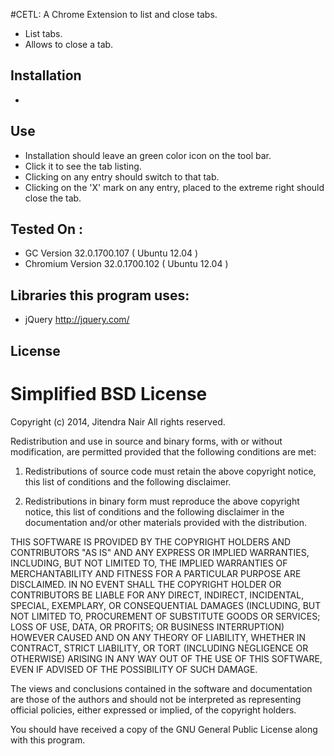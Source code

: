 #CETL:  A Chrome Extension to list and close tabs.
* List tabs.
* Allows to close a tab.

## Installation
-

## Use
* Installation should leave an green color icon on the tool bar.
* Click it to see the tab listing.
* Clicking on any entry should switch to that tab.
* Clicking on the 'X' mark on any entry, placed to the extreme right should close the tab. 

## Tested On :
* GC Version 32.0.1700.107 ( Ubuntu 12.04 )
* Chromium Version 32.0.1700.102 ( Ubuntu 12.04 )  

## Libraries this program  uses:
* jQuery http://jquery.com/

## License
Simplified BSD License 
=======================

Copyright (c) 2014, Jitendra Nair
All rights reserved.

Redistribution and use in source and binary forms, with or without modification, are permitted provided that the following conditions are met:

1. Redistributions of source code must retain the above copyright notice, this list of conditions and the following disclaimer.

2. Redistributions in binary form must reproduce the above copyright notice, this list of conditions and the following disclaimer in the documentation and/or other materials provided with the distribution.

THIS SOFTWARE IS PROVIDED BY THE COPYRIGHT HOLDERS AND CONTRIBUTORS "AS IS" AND ANY EXPRESS OR IMPLIED WARRANTIES, INCLUDING, BUT NOT LIMITED TO, THE IMPLIED WARRANTIES OF MERCHANTABILITY AND FITNESS FOR A PARTICULAR PURPOSE ARE DISCLAIMED. IN NO EVENT SHALL THE COPYRIGHT HOLDER OR CONTRIBUTORS BE LIABLE FOR ANY DIRECT, INDIRECT, INCIDENTAL, SPECIAL, EXEMPLARY, OR CONSEQUENTIAL DAMAGES (INCLUDING, BUT NOT LIMITED TO, PROCUREMENT OF SUBSTITUTE GOODS OR SERVICES; LOSS OF USE, DATA, OR PROFITS; OR BUSINESS INTERRUPTION) HOWEVER CAUSED AND ON ANY THEORY OF LIABILITY, WHETHER IN CONTRACT, STRICT LIABILITY, OR TORT (INCLUDING NEGLIGENCE OR OTHERWISE) ARISING IN ANY WAY OUT OF THE USE OF THIS SOFTWARE, EVEN IF ADVISED OF THE POSSIBILITY OF SUCH DAMAGE.

The views and conclusions contained in the software and documentation are those of the authors and should not be interpreted as representing official policies, either expressed or implied, of the copyright holders.

You should have received a copy of the GNU General Public License along with this program.


 

 

